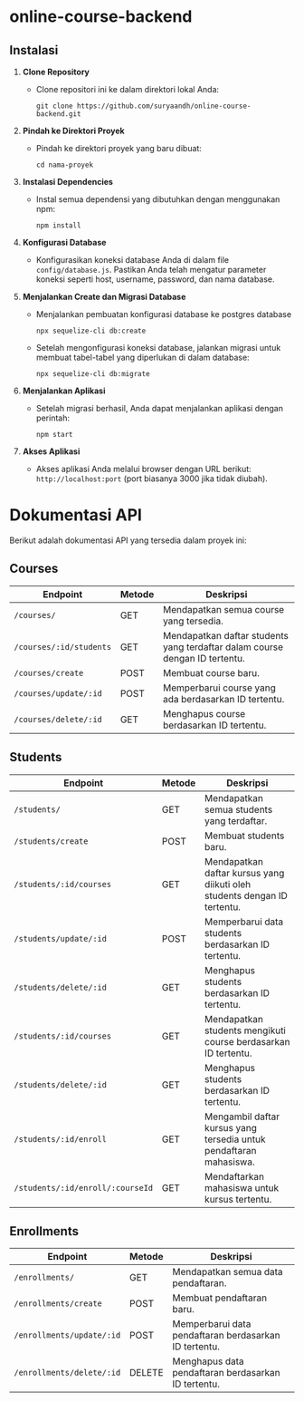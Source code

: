 # online-course-backend

## Instalasi

1. **Clone Repository**

   - Clone repositori ini ke dalam direktori lokal Anda:

     ```
     git clone https://github.com/suryaandh/online-course-backend.git
     ```

2. **Pindah ke Direktori Proyek**

   - Pindah ke direktori proyek yang baru dibuat:

     ```
     cd nama-proyek
     ```

3. **Instalasi Dependencies**

   - Instal semua dependensi yang dibutuhkan dengan menggunakan npm:

     ```
     npm install
     ```

4. **Konfigurasi Database**

   - Konfigurasikan koneksi database Anda di dalam file `config/database.js`. Pastikan Anda telah mengatur parameter koneksi seperti host, username, password, dan nama database.

5. **Menjalankan Create dan Migrasi Database**

   - Menjalankan pembuatan konfigurasi database ke postgres database

     ```
     npx sequelize-cli db:create
     ```

   - Setelah mengonfigurasi koneksi database, jalankan migrasi untuk membuat tabel-tabel yang diperlukan di dalam database:

     ```
     npx sequelize-cli db:migrate
     ```

6. **Menjalankan Aplikasi**

   - Setelah migrasi berhasil, Anda dapat menjalankan aplikasi dengan perintah:

     ```
     npm start
     ```

7. **Akses Aplikasi**
   - Akses aplikasi Anda melalui browser dengan URL berikut: `http://localhost:port` (port biasanya 3000 jika tidak diubah).

# Dokumentasi API

Berikut adalah dokumentasi API yang tersedia dalam proyek ini:

## Courses

| Endpoint                | Metode | Deskripsi                                                                   |
| ----------------------- | ------ | --------------------------------------------------------------------------- |
| `/courses/`             | GET    | Mendapatkan semua course yang tersedia.                                     |
| `/courses/:id/students` | GET    | Mendapatkan daftar students yang terdaftar dalam course dengan ID tertentu. |
| `/courses/create`       | POST   | Membuat course baru.                                                        |
| `/courses/update/:id`   | POST   | Memperbarui course yang ada berdasarkan ID tertentu.                        |
| `/courses/delete/:id`   | GET    | Menghapus course berdasarkan ID tertentu.                                   |

## Students

| Endpoint                         | Metode | Deskripsi                                                                |
| -------------------------------- | ------ | ------------------------------------------------------------------------ |
| `/students/`                     | GET    | Mendapatkan semua students yang terdaftar.                               |
| `/students/create`               | POST   | Membuat students baru.                                                   |
| `/students/:id/courses`          | GET    | Mendapatkan daftar kursus yang diikuti oleh students dengan ID tertentu. |
| `/students/update/:id`           | POST   | Memperbarui data students berdasarkan ID tertentu.                       |
| `/students/delete/:id`           | GET    | Menghapus students berdasarkan ID tertentu.                              |
| `/students/:id/courses`          | GET    | Mendapatkan students mengikuti course berdasarkan ID tertentu.           |
| `/students/delete/:id`           | GET    | Menghapus students berdasarkan ID tertentu.                              |
| `/students/:id/enroll`           | GET    | Mengambil daftar kursus yang tersedia untuk pendaftaran mahasiswa.       |
| `/students/:id/enroll/:courseId` | GET    | Mendaftarkan mahasiswa untuk kursus tertentu.                            |

## Enrollments

| Endpoint                  | Metode | Deskripsi                                             |
| ------------------------- | ------ | ----------------------------------------------------- |
| `/enrollments/`           | GET    | Mendapatkan semua data pendaftaran.                   |
| `/enrollments/create`     | POST   | Membuat pendaftaran baru.                             |
| `/enrollments/update/:id` | POST   | Memperbarui data pendaftaran berdasarkan ID tertentu. |
| `/enrollments/delete/:id` | DELETE | Menghapus data pendaftaran berdasarkan ID tertentu.   |
